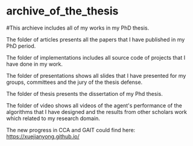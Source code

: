 # archive_of_the_thesis
#This archieve includes all of my works in my PhD thesis.

The folder of articles presents all the papers that I have published in my PhD period.

The folder of implementations includes all source code of projects that I have done in my work.

The folder of presentations shows all slides that I have presented for my groups, committees and the jury of the thesis defense.

The folder of thesis presents the dissertation of my Phd thesis.

The folder of video shows all videos of the agent's performance of the algorithms that I have designed and the results from other scholars work which related to my research domain.

The new progress in CCA and GAIT could find here:
https://xuejianyong.github.io/
